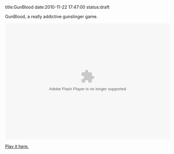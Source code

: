 title:GunBlood
date:2010-11-22 17:47:00
status:draft

<p>GunBlood, a really addictive gunslinger game.</p>&#13;
<p>&#13;
<object classid="clsid:D27CDB6E-AE6D-11cf-96B8-444553540000" codebase="http://download.macromedia.com/pub/shockwave/cabs/flash/swflash.cab#version=6,0,29,0" width="540" height="380">&#13;
<param name="movie" value="http://www.gunblood.com/gunblood-western-shootout.swf" /><param name="quality" value="high" /><embed src="http://www.gunblood.com/gunblood-western-shootout.swf" quality="high" pluginspage="http://www.macromedia.com/go/getflashplayer" type="application/x-shockwave-flash" width="540" height="380"></embed></object>&#13;
</p>&#13;
<p><a href="http://www.gunblood.com/gunblood-western-shootout.swf">Play it here.</a></p> 